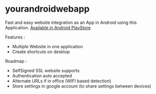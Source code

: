 # yourandroidwebapp
Fast and easy website integration as an App in Android using this Application.
[Available in Android PlayStore](https://play.google.com/store/apps/details?id=fr.coding.yourandroidwebapp)

Features :
- Multiple Website in one application
- Create shortcuts on desktop

Roadmap : 
- SelfSigned SSL website supports
- Authentication auto accepted
- Alternate URLs if in office (WIFI based detection)
- Store settings in google account (to share settings between devices)
